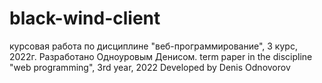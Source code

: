 # black-wind-client
курсовая работа по дисциплине "веб-программирование", 3 курс, 2022г. Разработано Одноуровым Денисом. term paper in the discipline "web programming", 3rd year, 2022 Developed by Denis Odnovorov

